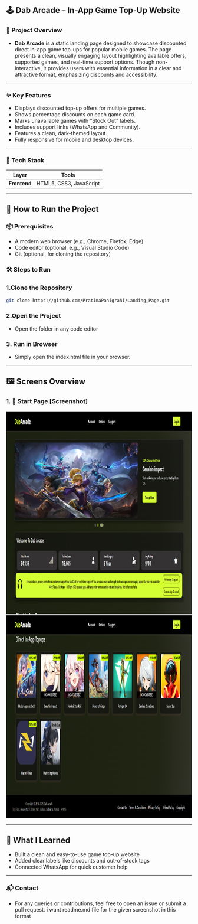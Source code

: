 ## 🕹️ Dab Arcade – In-App Game Top-Up Website
### 📌 Project Overview

- **Dab Arcade** is a static landing page designed to showcase discounted direct in-app game top-ups for popular mobile games. The page presents a clean, visually engaging layout highlighting available offers, supported games, and real-time support options. Though non-interactive, it provides users with essential information in a clear and attractive format, emphasizing discounts and accessibility.
---

### ✨ Key Features

- Displays discounted top-up offers for multiple games.
- Shows percentage discounts on each game card.
- Marks unavailable games with “Stock Out” labels.
- Includes support links (WhatsApp and Community).
- Features a clean, dark-themed layout.
- Fully responsive for mobile and desktop devices.

---
### 🧰 Tech Stack 

| Layer        |  Tools                            |
|--------------|-----------------------------------------------------|
| **Frontend** | HTML5, CSS3, JavaScript     |


---

## 🚀 How to Run the Project

### 📦 Prerequisites

- A modern web browser (e.g., Chrome, Firefox, Edge)
- Code editor (optional, e.g., Visual Studio Code)
- Git (optional, for cloning the repository)

### 🛠️ Steps to Run

### 1.Clone the Repository
   ```bash
   git clone https://github.com/PratimaPanigrahi/Landing_Page.git
   ```

### 2.Open the Project

- Open the folder in any code editor

### 3. Run in Browser
- Simply open the index.html file in your browser.

---


## 🖼️ Screens Overview

### 1. 🏁 Start Page [Screenshot]
<img src="images/1st_image.png" alt="Start Page" width="600" height="550"/>

<img src="images/2nd_page.png" alt="Start Page" width="600" height="550"/>

---

## 📘 What I Learned
- Built a clean and easy-to-use game top-up website
- Added clear labels like discounts and out-of-stock tags
- Connected WhatsApp for quick customer help

---
### 📬 Contact
- For any queries or contributions, feel free to open an issue or submit a pull request.  i want readme.md file for the given screenshot in this format
